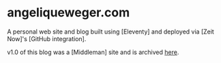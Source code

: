 # angeliqueweger.com

A personal web site and blog built using [Eleventy] and deployed via [Zeit Now]'s [GitHub integration].

v1.0 of this blog was a [Middleman] site and is archived [here](https://github.com/angeliquejw/devj).
